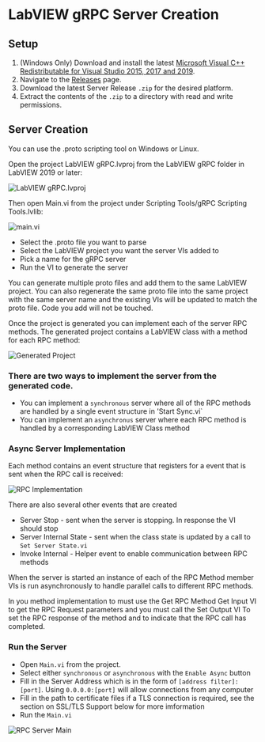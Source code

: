 # LabVIEW gRPC Server Creation

## Setup

1. (Windows Only) Download and install the latest [Microsoft Visual C++ Redistributable for Visual Studio 2015, 2017 and 2019](https://support.microsoft.com/en-us/topic/the-latest-supported-visual-c-downloads-2647da03-1eea-4433-9aff-95f26a218cc0).
2. Navigate to the [Releases](https://github.com/ni/grpc-labview/releases) page.
3. Download the latest Server Release `.zip` for the desired platform.
4. Extract the contents of the `.zip` to a directory with read and write permissions.

## Server Creation

You can use the .proto scripting tool on Windows or Linux.

Open the project LabVIEW gRPC.lvproj from the LabVIEW gRPC folder in LabVIEW 2019 or later:

![LabVIEW gRPC.lvproj](images/grpc-server-project.png "LabVIEW gRPC.lvproj")

Then open Main.vi from the project under Scripting Tools/gRPC Scripting Tools.lvlib:

![main.vi](images/grpc-scripting-main.png "Main.vi")

* Select the .proto file you want to parse
* Select the LabVIEW project you want the server VIs added to
* Pick a name for the gRPC server
* Run the VI to generate the server

You can generate multiple proto files and add them to the same LabVIEW project.  You can also regenerate the same proto file into the same project with the same server name and the existing VIs will be updated to match the proto file. Code you add will not be touched.

Once the project is generated you can implement each of the server RPC methods.  The generated project contains a LabVIEW class with a method for each RPC method:

![Generated Project](images/generated-project.png "Generated Project")

### There are two ways to implement the server from the generated code.

* You can implement a `synchronous` server where all of the RPC methods are handled by a single event structure in 'Start Sync.vi`
* You can implement an `asynchronus` server where each RPC method is handled by a corresponding LabVIEW Class method

### Async Server Implementation

Each method contains an event structure that registers for a event that is sent when the RPC call is received:

![RPC Implementation](images/rpc-method.png "Method Implementation")

There are also several other events that are created
* Server Stop - sent when the server is stopping.  In response the VI should stop
* Server Internal State - sent when the class state is updated by a call to `Set Server State.vi`
* Invoke Internal - Helper event to enable communication between RPC methods

When the server is started an instance of each of the RPC Method member VIs is run asynchronously to handle parallel calls to different RPC methods.

In you method implementation to must use the Get RPC Method Get Input VI to get the RPC Request parameters and you must call the Set Output VI To set the RPC response of the method and to indicate that the RPC call has completed.

### Run the Server

* Open `Main.vi` from the project.
* Select either `synchronous` or `asynchronous` with the `Enable Async` button
* Fill in the Server Address which is in the form of `[address filter]:[port]`. Using `0.0.0.0:[port]` will allow connections from any computer
* Fill in the path to certificate files if a TLS connection is required, see the section on SSL/TLS Support below for more imformation
* Run the `Main.vi`

![RPC Server Main](images/server-main.png "Server Main")
